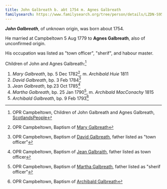 ```yaml
---
title: John Galbreath b. abt 1754 m. Agnes Galbreath
familysearch: https://www.familysearch.org/tree/person/details/LZDN-S95
---
```

***John Galbreath***, of unknown origin, was born about 1754.

He married at Campbeltown 5 Aug 1779 to **Agnes Galbreath**, also of unconfirmed origin.

His occupation was listed as "town officer", "sherif", and habour master.

Children of John and Agnes Galbreath:[^children]

1. *Mary Galbreath*, bp. 5 Dec 1782[^mary-birth], m. *Archibald Huie* 1811
2. *David Galbreath*, bp. 3 Feb 1784[^david-birth]
3. *Jean Galbreath*, bp.23 Oct 1785[^jean-birth]
4. *Martha Galbreath*, bp. 25 Jan 1790[^martha-birth], m. *Archibald MacConachy* 1815
5. *Archibald Galbreath*, bp. 9 Feb 1793[^archibald-birth]

[^children]: OPR Campbeltown, Children of John Galbreath and Agnes Galbreath, [ScotlandsPeople](https://www.scotlandspeople.gov.uk/record-results?search_type=people&event=%28B%20OR%20C%20OR%20S%29&record_type%5B0%5D=opr_births&church_type=Old%20Parish%20Registers&dl_cat=church&dl_rec=church-births-baptisms&surname=Galbreath&surname_so=soundex&forename_so=starts&from_year=1778&to_year=1795&parent_names=john%20galbreath&parent_names_so=exact&parent_name_two=agnes%20galbreath&parent_name_two_so=exact&record=Church%20of%20Scotland%20%28old%20parish%20registers%29%20Roman%20Catholic%20Church%20Other%20churches&sort=asc&order=Date&field=year)

[^mary-birth]: OPR Campbeltown, Baptism of [Mary Galbreath](/sources/opr-campbeltown-births.md#1782-05-12-mary-galbreath)

[^david-birth]: OPR Campbeltown, Baptism of [David Galbreath](/sources/opr-campbeltown-births.md#1784-02-03-david-galbreath), father listed as "town officer"

[^jean-birth]: OPR Campbeltown, Baptism of [Jean Galbraith](/sources/opr-campbeltown-births.md#1785-10-23-jean-galbreath), father listed as town officer

[^martha-birth]: OPR Campbeltown, Baptism of [Martha Galbreath](/sources/opr-campbeltown-births.md#1790-01-25-martha-galbreath), father listed as "sherif officer"

[^archibald-birth]: OPR Campbeltown, Baptism of [Archibald Galbreath](/sources/opr-campbeltown-births.md#1793-02-09-archibald-galbreath)

